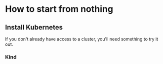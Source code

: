 # How to start from nothing

## Install Kubernetes
If you don't already have access to a cluster, you'll need something to try it out.

### Kind
